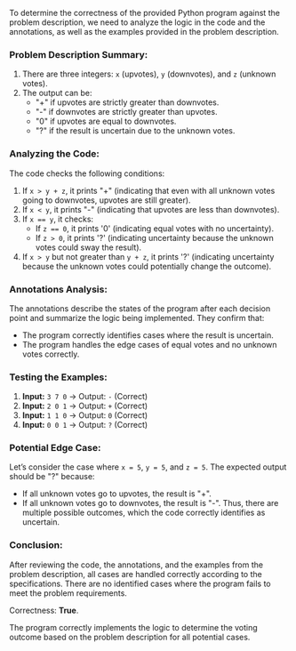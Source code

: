To determine the correctness of the provided Python program against the problem description, we need to analyze the logic in the code and the annotations, as well as the examples provided in the problem description.

### Problem Description Summary:
1. There are three integers: `x` (upvotes), `y` (downvotes), and `z` (unknown votes).
2. The output can be:
   - "+" if upvotes are strictly greater than downvotes.
   - "-" if downvotes are strictly greater than upvotes.
   - "0" if upvotes are equal to downvotes.
   - "?" if the result is uncertain due to the unknown votes.

### Analyzing the Code:
The code checks the following conditions:
1. If `x > y + z`, it prints "+" (indicating that even with all unknown votes going to downvotes, upvotes are still greater).
2. If `x < y`, it prints "-" (indicating that upvotes are less than downvotes).
3. If `x == y`, it checks:
   - If `z == 0`, it prints '0' (indicating equal votes with no uncertainty).
   - If `z > 0`, it prints '?' (indicating uncertainty because the unknown votes could sway the result).
4. If `x > y` but not greater than `y + z`, it prints '?' (indicating uncertainty because the unknown votes could potentially change the outcome).

### Annotations Analysis:
The annotations describe the states of the program after each decision point and summarize the logic being implemented. They confirm that:
- The program correctly identifies cases where the result is uncertain.
- The program handles the edge cases of equal votes and no unknown votes correctly.

### Testing the Examples:
1. **Input:** `3 7 0` → Output: `-` (Correct)
2. **Input:** `2 0 1` → Output: `+` (Correct)
3. **Input:** `1 1 0` → Output: `0` (Correct)
4. **Input:** `0 0 1` → Output: `?` (Correct)

### Potential Edge Case:
Let’s consider the case where `x = 5`, `y = 5`, and `z = 5`. The expected output should be "?" because:
- If all unknown votes go to upvotes, the result is "+".
- If all unknown votes go to downvotes, the result is "-".
Thus, there are multiple possible outcomes, which the code correctly identifies as uncertain. 

### Conclusion:
After reviewing the code, the annotations, and the examples from the problem description, all cases are handled correctly according to the specifications. There are no identified cases where the program fails to meet the problem requirements.

Correctness: **True**. 

The program correctly implements the logic to determine the voting outcome based on the problem description for all potential cases.